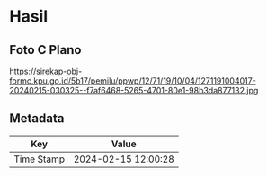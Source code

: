 # Hasil

## Foto C Plano

https://sirekap-obj-formc.kpu.go.id/5b17/pemilu/ppwp/12/71/19/10/04/1271191004017-20240215-030325--f7af6468-5265-4701-80e1-98b3da877132.jpg


## Metadata

| Key        | Value               |
| ---------- | ------------------- |
| Time Stamp | 2024-02-15 12:00:28 |



